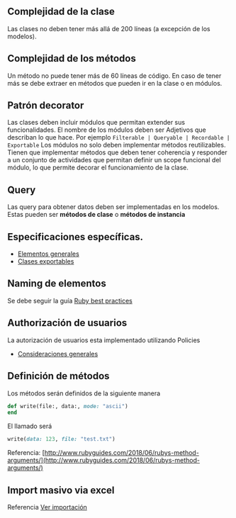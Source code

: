 ## Complejidad de la clase
Las clases no deben tener más allá de 200 líneas (a excepción de los modelos).

## Complejidad de los métodos 

Un método no puede tener más de 60 líneas de código. En caso de tener más se debe extraer en métodos que pueden ir en la clase o en módulos.

## Patrón decorator
Las clases deben incluir módulos que permitan extender sus funcionalidades. El nombre de los módulos deben ser Adjetivos que describan lo que hace. Por ejemplo `Filterable | Queryable | Recordable | Exportable`
Los módulos no solo deben implementar métodos reutilizables. Tienen que implementar métodos que deben tener coherencia y responder a un conjunto de actividades que permitan definir un scope funcional del módulo, lo que permite decorar el funcionamiento de la clase.

## Query 
Las query para obtener datos deben ser implementadas en los modelos. Estas pueden ser **métodos de clase** o **métodos de instancia**

## Especificaciones específicas.
* [Elementos generales](https://github.com/Rankmi/api/wiki/C%C3%B3digo-Base)
* [Clases exportables](https://github.com/Rankmi/api/wiki/Clases-exportables)

## Naming de elementos
Se debe seguir la guía [Ruby best practices](https://github.com/bbatsov/ruby-style-guide)

## Authorización de usuarios
La autorización de usuarios esta implementado utilizando Policies
* [Consideraciones generales](https://github.com/Rankmi/api/wiki/Autorizaci%C3%B3n-de-usuarios-(Policies))

## Definición de métodos
Los métodos serán definidos de la siguiente manera 
```ruby
def write(file:, data:, mode: "ascii")
end
```
El llamado será 
```ruby
write(data: 123, file: "test.txt")
```
Referencia:  [http://www.rubyguides.com/2018/06/rubys-method-arguments/](http://www.rubyguides.com/2018/06/rubys-method-arguments/)
## Import masivo via excel

Referencia [Ver importación](https://github.com/Rankmi/api/wiki/importacion-via-excel)

